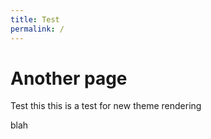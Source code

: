 ```yaml
---
title: Test
permalink: /
---
```


# Another page

Test this this is a test for new theme rendering


blah